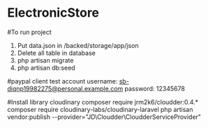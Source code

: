 # ElectronicStore

#To run project
1. Put data.json in /backed/storage/app/json
2. Delete all table in database
3. php artisan migrate
4. php artisan db:seed 

#paypal client test account
username: sb-diqnp19982275@personal.example.com
password: 12345678

#Install library cloudinary
composer require jrm2k6/cloudder:0.4.*
composer require cloudinary-labs/cloudinary-laravel
php artisan vendor:publish --provider="JD\Cloudder\CloudderServiceProvider"
